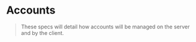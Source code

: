# Accounts

> These specs will detail how accounts will be managed on the server and by the client.
